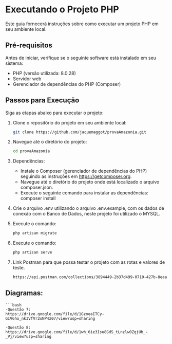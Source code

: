 # Executando o Projeto PHP

Este guia fornecerá instruções sobre como executar um projeto PHP em seu ambiente local.

## Pré-requisitos

Antes de iniciar, verifique se o seguinte software está instalado em seu sistema:

- PHP (versão utilizada: 8.0.28)
- Servidor web 
- Gerenciador de dependências do PHP (Composer)

## Passos para Execução

Siga as etapas abaixo para executar o projeto:

1. Clone o repositório do projeto em seu ambiente local:

   ```bash
   git clone https://github.com/jaquemaggot/provaAmazonia.git

2. Navegue até o diretório do projeto:

    ```bash
    cd provaAmazonia

3. Dependências:

    - Instale o Composer (gerenciador de dependências do PHP) seguindo as instruções em https://getcomposer.org.
    - Navegue até o diretório do projeto onde está localizado o arquivo composer.json.
    - Execute o seguinte comando para instalar as dependências:
        composer install

4. Crie o arquivo .env utilizando o arquivo .env.example, com os dados de conexão com o Banco de Dados, neste projeto foi utilizado o MYSQL.

5. Execute o comando:
    
    ```bash
    php artisan migrate

6. Execute o comando:

    ```bash
    php artisan serve

7. Link Postman para que possa testar o projeto com as rotas e valores de teste.

    ```bash
    https://api.postman.com/collections/3894449-2b37d499-0710-427b-8eaa-e75ba28e441f?access_key=PMAT-01H30NN6DP0RFBVD3HZ9NZR058

## Diagramas:

    ```bash
    -Questão 7:
    https://drive.google.com/file/d/1GzoeaITCy-GIV6ho_nk3VfVr2oNP4z07/view?usp=sharing

    -Questão 8:
    https://drive.google.com/file/d/1wh_6ie3Isu8GdS_tLnzlw0ZgjUb_-_Vj/view?usp=sharing

